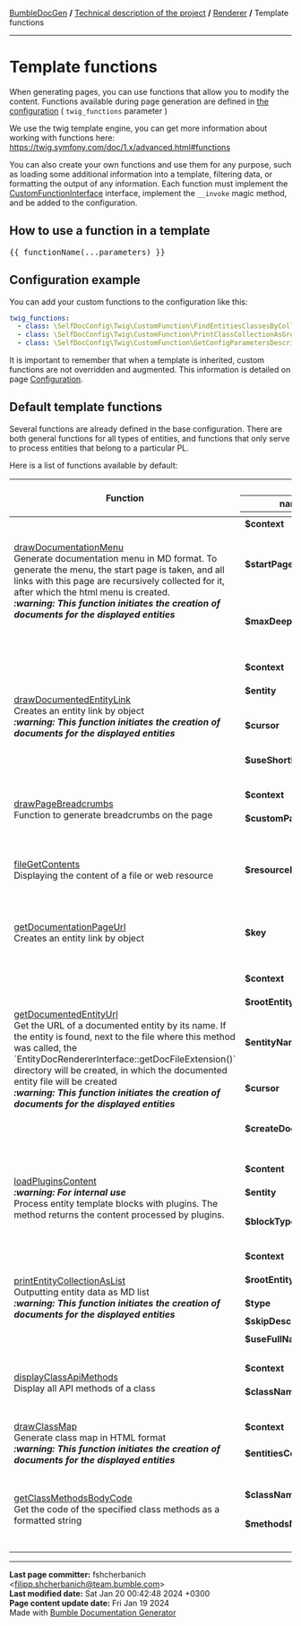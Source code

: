 [BumbleDocGen](../../README.md) **/**
[Technical description of the project](../readme.md) **/**
[Renderer](readme.md) **/**
Template functions

---


# Template functions

When generating pages, you can use functions that allow you to modify the content.
Functions available during page generation are defined in <a href='/docs/tech/01_configuration.md'>the configuration</a> ( `twig_functions` parameter )

We use the twig template engine, you can get more information about working with functions here: https://twig.symfony.com/doc/1.x/advanced.html#functions

You can also create your own functions and use them for any purpose, such as loading some additional information into a template, filtering data, or formatting the output of any information.
Each function must implement the [CustomFunctionInterface](classes/CustomFunctionInterface.md) interface, implement the `__invoke` magic method, and be added to the configuration.

## How to use a function in a template

<pre>&#123;&#123; functionName(...parameters) &#125;&#125;</pre>

## Configuration example

You can add your custom functions to the configuration like this:

```yaml
twig_functions:
  - class: \SelfDocConfig\Twig\CustomFunction\FindEntitiesClassesByCollectionClassName
  - class: \SelfDocConfig\Twig\CustomFunction\PrintClassCollectionAsGroupedTable
  - class: \SelfDocConfig\Twig\CustomFunction\GetConfigParametersDescription
```

It is important to remember that when a template is inherited, custom functions are not overridden and augmented.
This information is detailed on page [Configuration](/docs/tech/01_configuration.md).

## Default template functions

Several functions are already defined in the base configuration.
There are both general functions for all types of entities, and functions that only serve to process entities that belong to a particular PL.

Here is a list of functions available by default:

<table>
   <thead>
      <tr>
         <th rowspan="3">Function</th>
         <th colspan="3">Parameters</th>
      </tr>
      <tr>
         <th>name</th>
         <th>type</th>
         <th>description</th>
      </tr>
      <tr>
         <th colspan="4"></th>
      </tr>
   </thead>
   <tbody>
                                              <tr>
                                  <td rowspan="5">
                    <a href="classes/DrawDocumentationMenu.md">drawDocumentationMenu</a><br>
                                        Generate documentation menu in MD format. To generate the menu, the start page is taken, and all links with this page are recursively collected for it, after which the html menu is created.
                    <br><i><b>:warning: This function initiates the creation of documents for the displayed entities</b></i><br>                 </td>
                                  <td>
                    <b>$context</b>
                 </td>
                 <td>
                    <i>[array](https://www.php.net/manual/en/language.types.array.php)</i>
                 </td>
                 <td></td>
              </tr>
                            <tr>
                 <td colspan="3"></td>
              </tr>
                                        <tr>
                                  <td>
                    <b>$startPageKey</b>
                 </td>
                 <td>
                    <i>[string](https://www.php.net/manual/en/language.types.string.php) | [null](https://www.php.net/manual/en/language.types.null.php)</i>
                 </td>
                 <td>Relative path to the page from which the menu will be generated (only child pages will be taken into account). By default, the main documentation page (readme.md) is used.</td>
              </tr>
                            <tr>
                 <td colspan="3"></td>
              </tr>
                                        <tr>
                                  <td>
                    <b>$maxDeep</b>
                 </td>
                 <td>
                    <i>[int](https://www.php.net/manual/en/language.types.integer.php) | [null](https://www.php.net/manual/en/language.types.null.php)</i>
                 </td>
                 <td>Maximum parsing depth of documented links starting from the current page. By default, this restriction is disabled.</td>
              </tr>
                                            <tr>
             <td colspan="4">&nbsp;</td>
          </tr>
                                                          <tr>
                                  <td rowspan="7">
                    <a href="classes/DrawDocumentedEntityLink.md">drawDocumentedEntityLink</a><br>
                                        Creates an entity link by object
                    <br><i><b>:warning: This function initiates the creation of documents for the displayed entities</b></i><br>                 </td>
                                  <td>
                    <b>$context</b>
                 </td>
                 <td>
                    <i>[array](https://www.php.net/manual/en/language.types.array.php)</i>
                 </td>
                 <td></td>
              </tr>
                            <tr>
                 <td colspan="3"></td>
              </tr>
                                        <tr>
                                  <td>
                    <b>$entity</b>
                 </td>
                 <td>
                    <i>[\BumbleDocGen\Core\Parser\Entity\RootEntityInterface](classes/RootEntityInterface.md)</i>
                 </td>
                 <td>The entity for which we want to get the link</td>
              </tr>
                            <tr>
                 <td colspan="3"></td>
              </tr>
                                        <tr>
                                  <td>
                    <b>$cursor</b>
                 </td>
                 <td>
                    <i>[string](https://www.php.net/manual/en/language.types.string.php)</i>
                 </td>
                 <td>Reference to an element inside an entity, for example, the name of a function/constant/property</td>
              </tr>
                            <tr>
                 <td colspan="3"></td>
              </tr>
                                        <tr>
                                  <td>
                    <b>$useShortName</b>
                 </td>
                 <td>
                    <i>[bool](https://www.php.net/manual/en/language.types.boolean.php)</i>
                 </td>
                 <td>Use the full or short entity name in the link</td>
              </tr>
                                            <tr>
             <td colspan="4">&nbsp;</td>
          </tr>
                                                                      <tr>
                                  <td rowspan="3">
                    <a href="classes/DrawPageBreadcrumbs.md">drawPageBreadcrumbs</a><br>
                                        Function to generate breadcrumbs on the page
                                     </td>
                                  <td>
                    <b>$context</b>
                 </td>
                 <td>
                    <i>[array](https://www.php.net/manual/en/language.types.array.php)</i>
                 </td>
                 <td></td>
              </tr>
                            <tr>
                 <td colspan="3"></td>
              </tr>
                                        <tr>
                                  <td>
                    <b>$customPageTitle</b>
                 </td>
                 <td>
                    <i>[string](https://www.php.net/manual/en/language.types.string.php) | [null](https://www.php.net/manual/en/language.types.null.php)</i>
                 </td>
                 <td>Custom title of the current page</td>
              </tr>
                                            <tr>
             <td colspan="4">&nbsp;</td>
          </tr>
                                                          <tr>
                                  <td rowspan="1">
                    <a href="classes/FileGetContents.md">fileGetContents</a><br>
                                        Displaying the content of a file or web resource
                                     </td>
                                  <td>
                    <b>$resourceName</b>
                 </td>
                 <td>
                    <i>[string](https://www.php.net/manual/en/language.types.string.php)</i>
                 </td>
                 <td>Resource name, url or path to the resource. The path can contain shortcodes with parameters from the configuration (%param_name%)</td>
              </tr>
                                            <tr>
             <td colspan="4">&nbsp;</td>
          </tr>
                                                          <tr>
                                  <td rowspan="1">
                    <a href="classes/GetDocumentationPageUrl.md">getDocumentationPageUrl</a><br>
                                        Creates an entity link by object
                                     </td>
                                  <td>
                    <b>$key</b>
                 </td>
                 <td>
                    <i>[string](https://www.php.net/manual/en/language.types.string.php)</i>
                 </td>
                 <td>The key by which to look up the URL of the page. Can be the title of a page, a path to a template, or a generated document</td>
              </tr>
                                            <tr>
             <td colspan="4">&nbsp;</td>
          </tr>
                                                          <tr>
                                  <td rowspan="9">
                    <a href="classes/GetDocumentedEntityUrl.md">getDocumentedEntityUrl</a><br>
                                        Get the URL of a documented entity by its name. If the entity is found, next to the file where this method was called, the `EntityDocRendererInterface::getDocFileExtension()` directory will be created, in which the documented entity file will be created
                    <br><i><b>:warning: This function initiates the creation of documents for the displayed entities</b></i><br>                 </td>
                                  <td>
                    <b>$context</b>
                 </td>
                 <td>
                    <i>[array](https://www.php.net/manual/en/language.types.array.php)</i>
                 </td>
                 <td></td>
              </tr>
                            <tr>
                 <td colspan="3"></td>
              </tr>
                                        <tr>
                                  <td>
                    <b>$rootEntityCollection</b>
                 </td>
                 <td>
                    <i>[\BumbleDocGen\Core\Parser\Entity\RootEntityCollection](classes/RootEntityCollection.md)</i>
                 </td>
                 <td>Processed entity collection</td>
              </tr>
                            <tr>
                 <td colspan="3"></td>
              </tr>
                                        <tr>
                                  <td>
                    <b>$entityName</b>
                 </td>
                 <td>
                    <i>[string](https://www.php.net/manual/en/language.types.string.php)</i>
                 </td>
                 <td>The full name of the entity for which the URL will be retrieved. If the entity is not found, the DEFAULT_URL value will be returned.</td>
              </tr>
                            <tr>
                 <td colspan="3"></td>
              </tr>
                                        <tr>
                                  <td>
                    <b>$cursor</b>
                 </td>
                 <td>
                    <i>[string](https://www.php.net/manual/en/language.types.string.php)</i>
                 </td>
                 <td>Cursor on the page of the documented entity (for example, the name of a method or property)</td>
              </tr>
                            <tr>
                 <td colspan="3"></td>
              </tr>
                                        <tr>
                                  <td>
                    <b>$createDocument</b>
                 </td>
                 <td>
                    <i>[bool](https://www.php.net/manual/en/language.types.boolean.php)</i>
                 </td>
                 <td>If true, creates an entity document. Otherwise, just gives a reference to the entity code</td>
              </tr>
                                            <tr>
             <td colspan="4">&nbsp;</td>
          </tr>
                                                          <tr>
                                  <td rowspan="5">
                    <a href="classes/LoadPluginsContent.md">loadPluginsContent</a><br>
                    <i><b>:warning: For internal use</b></i><br>                    Process entity template blocks with plugins. The method returns the content processed by plugins.
                                     </td>
                                  <td>
                    <b>$content</b>
                 </td>
                 <td>
                    <i>[string](https://www.php.net/manual/en/language.types.string.php)</i>
                 </td>
                 <td>Content to be processed by plugins</td>
              </tr>
                            <tr>
                 <td colspan="3"></td>
              </tr>
                                        <tr>
                                  <td>
                    <b>$entity</b>
                 </td>
                 <td>
                    <i>[\BumbleDocGen\Core\Parser\Entity\RootEntityInterface](classes/RootEntityInterface.md)</i>
                 </td>
                 <td>The entity for which we process the content block</td>
              </tr>
                            <tr>
                 <td colspan="3"></td>
              </tr>
                                        <tr>
                                  <td>
                    <b>$blockType</b>
                 </td>
                 <td>
                    <i>[string](https://www.php.net/manual/en/language.types.string.php)</i>
                 </td>
                 <td>Content block type. @see BaseTemplatePluginInterface::BLOCK_*</td>
              </tr>
                                            <tr>
             <td colspan="4">&nbsp;</td>
          </tr>
                                                          <tr>
                                  <td rowspan="9">
                    <a href="classes/PrintEntityCollectionAsList.md">printEntityCollectionAsList</a><br>
                                        Outputting entity data as MD list
                    <br><i><b>:warning: This function initiates the creation of documents for the displayed entities</b></i><br>                 </td>
                                  <td>
                    <b>$context</b>
                 </td>
                 <td>
                    <i>[array](https://www.php.net/manual/en/language.types.array.php)</i>
                 </td>
                 <td></td>
              </tr>
                            <tr>
                 <td colspan="3"></td>
              </tr>
                                        <tr>
                                  <td>
                    <b>$rootEntityCollection</b>
                 </td>
                 <td>
                    <i>[\BumbleDocGen\Core\Parser\Entity\RootEntityCollection](classes/RootEntityCollection.md)</i>
                 </td>
                 <td>Processed entity collection</td>
              </tr>
                            <tr>
                 <td colspan="3"></td>
              </tr>
                                        <tr>
                                  <td>
                    <b>$type</b>
                 </td>
                 <td>
                    <i>[string](https://www.php.net/manual/en/language.types.string.php)</i>
                 </td>
                 <td>List tag type (&lt;ul&gt;/&lt;ol&gt;)</td>
              </tr>
                            <tr>
                 <td colspan="3"></td>
              </tr>
                                        <tr>
                                  <td>
                    <b>$skipDescription</b>
                 </td>
                 <td>
                    <i>[bool](https://www.php.net/manual/en/language.types.boolean.php)</i>
                 </td>
                 <td>Don&#039;t print description of this entities</td>
              </tr>
                            <tr>
                 <td colspan="3"></td>
              </tr>
                                        <tr>
                                  <td>
                    <b>$useFullName</b>
                 </td>
                 <td>
                    <i>[bool](https://www.php.net/manual/en/language.types.boolean.php)</i>
                 </td>
                 <td>Use the full name of the entity in the list</td>
              </tr>
                                            <tr>
             <td colspan="4">&nbsp;</td>
          </tr>
                                                          <tr>
                                  <td rowspan="3">
                    <a href="classes/DisplayClassApiMethods.md">displayClassApiMethods</a><br>
                                        Display all API methods of a class
                                     </td>
                                  <td>
                    <b>$context</b>
                 </td>
                 <td>
                    <i>[array](https://www.php.net/manual/en/language.types.array.php)</i>
                 </td>
                 <td></td>
              </tr>
                            <tr>
                 <td colspan="3"></td>
              </tr>
                                        <tr>
                                  <td>
                    <b>$className</b>
                 </td>
                 <td>
                    <i>[string](https://www.php.net/manual/en/language.types.string.php)</i>
                 </td>
                 <td>Name of the class for which API methods need to be displayed</td>
              </tr>
                                            <tr>
             <td colspan="4">&nbsp;</td>
          </tr>
                                                          <tr>
                                  <td rowspan="3">
                    <a href="classes/DrawClassMap.md">drawClassMap</a><br>
                                        Generate class map in HTML format
                    <br><i><b>:warning: This function initiates the creation of documents for the displayed entities</b></i><br>                 </td>
                                  <td>
                    <b>$context</b>
                 </td>
                 <td>
                    <i>[array](https://www.php.net/manual/en/language.types.array.php)</i>
                 </td>
                 <td></td>
              </tr>
                            <tr>
                 <td colspan="3"></td>
              </tr>
                                        <tr>
                                  <td>
                    <b>$entitiesCollections</b>
                 </td>
                 <td>
                    <i>[\BumbleDocGen\LanguageHandler\Php\Parser\Entity\PhpEntitiesCollection](classes/PhpEntitiesCollection.md)</i>
                 </td>
                 <td>The collection of entities for which the class map will be generated</td>
              </tr>
                                            <tr>
             <td colspan="4">&nbsp;</td>
          </tr>
                                                          <tr>
                                  <td rowspan="3">
                    <a href="classes/GetClassMethodsBodyCode.md">getClassMethodsBodyCode</a><br>
                                        Get the code of the specified class methods as a formatted string
                                     </td>
                                  <td>
                    <b>$className</b>
                 </td>
                 <td>
                    <i>[string](https://www.php.net/manual/en/language.types.string.php)</i>
                 </td>
                 <td>The name of the class whose methods are to be retrieved</td>
              </tr>
                            <tr>
                 <td colspan="3"></td>
              </tr>
                                        <tr>
                                  <td>
                    <b>$methodsNames</b>
                 </td>
                 <td>
                    <i>[array](https://www.php.net/manual/en/language.types.array.php)</i>
                 </td>
                 <td>List of class methods whose code needs to be retrieved</td>
              </tr>
                                            <tr>
             <td colspan="4">&nbsp;</td>
          </tr>
                   </tbody>
</table>


---

**Last page committer:** fshcherbanich &lt;filipp.shcherbanich@team.bumble.com&gt;<br>**Last modified date:**   Sat Jan 20 00:42:48 2024 +0300<br>**Page content update date:** Fri Jan 19 2024<br>Made with [Bumble Documentation Generator](https://github.com/bumble-tech/bumble-doc-gen/blob/master/docs/README.md)